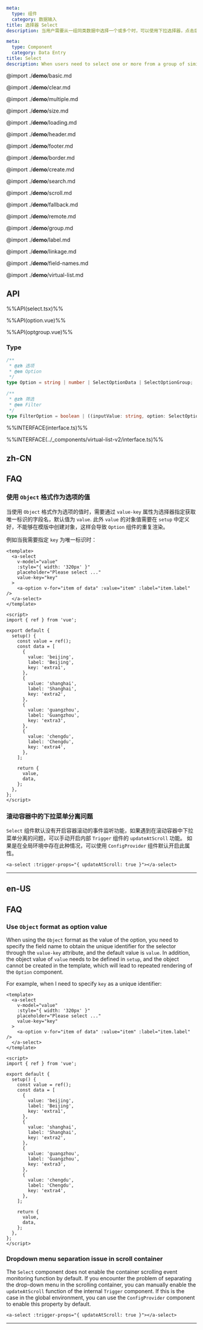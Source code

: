 ```yaml zh-CN
meta:
  type: 组件
  category: 数据输入
title: 选择器 Select
description: 当用户需要从一组同类数据中选择一个或多个时，可以使用下拉选择器，点击后选择对应项。
```

```yaml en-US
meta:
  type: Component
  category: Data Entry
title: Select
description: When users need to select one or more from a group of similar data, they can use the drop-down selector, click and select the corresponding item.
```

@import ./**demo**/basic.md

@import ./**demo**/clear.md

@import ./**demo**/multiple.md

@import ./**demo**/size.md

@import ./**demo**/loading.md

@import ./**demo**/header.md

@import ./**demo**/footer.md

@import ./**demo**/border.md

@import ./**demo**/create.md

@import ./**demo**/search.md

@import ./**demo**/scroll.md

@import ./**demo**/fallback.md

@import ./**demo**/remote.md

@import ./**demo**/group.md

@import ./**demo**/label.md

@import ./**demo**/linkage.md

@import ./**demo**/field-names.md

@import ./**demo**/virtual-list.md

## API

%%API(select.tsx)%%

%%API(option.vue)%%

%%API(optgroup.vue)%%

### Type

```ts
/**
 * @zh 选项
 * @en Option
 */
type Option = string | number | SelectOptionData | SelectOptionGroup;

/**
 * @zh 筛选
 * @en Filter
 */
type FilterOption = boolean | ((inputValue: string, option: SelectOptionData) => boolean);
```

%%INTERFACE(interface.ts)%%

%%INTERFACE(../\_components/virtual-list-v2/interface.ts)%%

## zh-CN

## FAQ

### 使用 `Object` 格式作为选项的值

当使用 `Object` 格式作为选项的值时，需要通过 `value-key` 属性为选择器指定获取唯一标识的字段名，默认值为 `value`.
此外 `value` 的对象值需要在 `setup` 中定义好，不能够在模版中创建对象，这样会导致 `Option` 组件的重复渲染。

例如当我需要指定 `key` 为唯一标识时：

```vue
<template>
  <a-select
    v-model="value"
    :style="{ width: '320px' }"
    placeholder="Please select ..."
    value-key="key"
  >
    <a-option v-for="item of data" :value="item" :label="item.label" />
  </a-select>
</template>

<script>
import { ref } from 'vue';

export default {
  setup() {
    const value = ref();
    const data = [
      {
        value: 'beijing',
        label: 'Beijing',
        key: 'extra1',
      },
      {
        value: 'shanghai',
        label: 'Shanghai',
        key: 'extra2',
      },
      {
        value: 'guangzhou',
        label: 'Guangzhou',
        key: 'extra3',
      },
      {
        value: 'chengdu',
        label: 'Chengdu',
        key: 'extra4',
      },
    ];

    return {
      value,
      data,
    };
  },
};
</script>
```

### 滚动容器中的下拉菜单分离问题

`Select` 组件默认没有开启容器滚动的事件监听功能，如果遇到在滚动容器中下拉菜单分离的问题，可以手动开启内部 `Trigger` 组件的 `updateAtScroll` 功能。
如果是在全局环境中存在此种情况，可以使用 `ConfigProvider` 组件默认开启此属性。

```vue
<a-select :trigger-props="{ updateAtScroll: true }"></a-select>
```

---

## en-US

## FAQ

### Use `Object` format as option value

When using the `Object` format as the value of the option, you need to specify the field name to obtain the unique identifier for the selector through the `value-key` attribute, and the default value is `value`.
In addition, the object value of `value` needs to be defined in `setup`, and the object cannot be created in the template, which will lead to repeated rendering of the `Option` component.

For example, when I need to specify `key` as a unique identifier:

```vue
<template>
  <a-select
    v-model="value"
    :style="{ width: '320px' }"
    placeholder="Please select ..."
    value-key="key"
  >
    <a-option v-for="item of data" :value="item" :label="item.label" />
  </a-select>
</template>

<script>
import { ref } from 'vue';

export default {
  setup() {
    const value = ref();
    const data = [
      {
        value: 'beijing',
        label: 'Beijing',
        key: 'extra1',
      },
      {
        value: 'shanghai',
        label: 'Shanghai',
        key: 'extra2',
      },
      {
        value: 'guangzhou',
        label: 'Guangzhou',
        key: 'extra3',
      },
      {
        value: 'chengdu',
        label: 'Chengdu',
        key: 'extra4',
      },
    ];

    return {
      value,
      data,
    };
  },
};
</script>
```

### Dropdown menu separation issue in scroll container

The `Select` component does not enable the container scrolling event monitoring function by default. If you encounter the problem of separating the drop-down menu in the scrolling container, you can manually enable the `updateAtScroll` function of the internal `Trigger` component.
If this is the case in the global environment, you can use the `ConfigProvider` component to enable this property by default.

```vue
<a-select :trigger-props="{ updateAtScroll: true }"></a-select>
```

---
